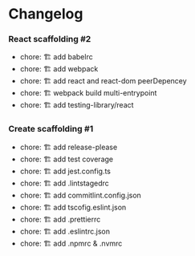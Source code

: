 # Changelog

### React scaffolding #2

- chore: 🏗️ add babelrc
- chore: 🏗️ add webpack
- chore: 🏗️ add react and react-dom peerDepencey
- chore: 🏗️ webpack build multi-entrypoint
- chore: 🏗️ add testing-library/react

### Create scaffolding #1

- chore: 🏗️ add release-please
- chore: 🏗️ add test coverage
- chore: 🏗️ add jest.config.ts
- chore: 🏗️ add .lintstagedrc
- chore: 🏗️ add commitlint.config.json
- chore: 🏗️ add tscofig.eslint.json
- chore: 🏗️ add .prettierrc
- chore: 🏗️ add .eslintrc.json
- chore: 🏗️ add .npmrc & .nvmrc
